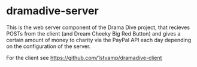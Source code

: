 dramadive-server
================

This is the web server component of the Drama Dive project, that recieves POSTs from the client (and Dream Cheeky Big Red Button) and gives a certain amount of money to charity via the PayPal API each day depending on the configuration of the server.

For the client see https://github.com/1stvamp/dramadive-client
